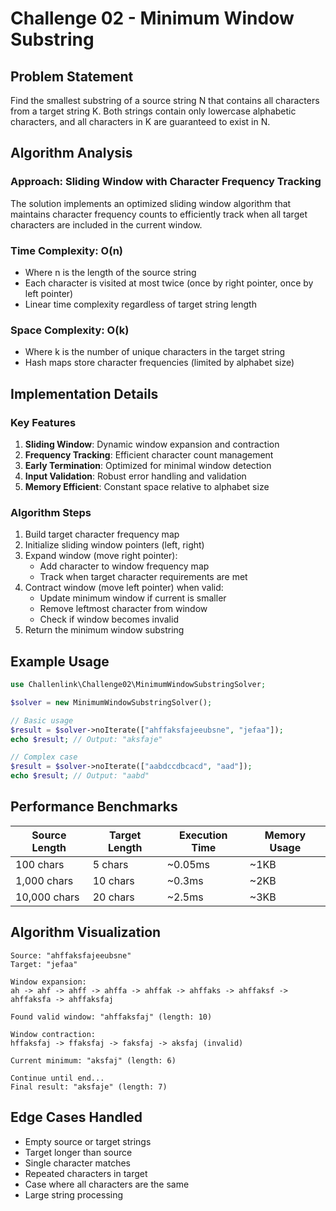 # Challenge 02 - Minimum Window Substring

## Problem Statement

Find the smallest substring of a source string N that contains all characters from a target string K. Both strings contain only lowercase alphabetic characters, and all characters in K are guaranteed to exist in N.

## Algorithm Analysis

### Approach: Sliding Window with Character Frequency Tracking

The solution implements an optimized sliding window algorithm that maintains character frequency counts to efficiently track when all target characters are included in the current window.

### Time Complexity: O(n)
- Where n is the length of the source string
- Each character is visited at most twice (once by right pointer, once by left pointer)
- Linear time complexity regardless of target string length

### Space Complexity: O(k)
- Where k is the number of unique characters in the target string
- Hash maps store character frequencies (limited by alphabet size)

## Implementation Details

### Key Features

1. **Sliding Window**: Dynamic window expansion and contraction
2. **Frequency Tracking**: Efficient character count management
3. **Early Termination**: Optimized for minimal window detection
4. **Input Validation**: Robust error handling and validation
5. **Memory Efficient**: Constant space relative to alphabet size

### Algorithm Steps

1. Build target character frequency map
2. Initialize sliding window pointers (left, right)
3. Expand window (move right pointer):
   - Add character to window frequency map
   - Track when target character requirements are met
4. Contract window (move left pointer) when valid:
   - Update minimum window if current is smaller
   - Remove leftmost character from window
   - Check if window becomes invalid
5. Return the minimum window substring

## Example Usage

```php
use Challenlink\Challenge02\MinimumWindowSubstringSolver;

$solver = new MinimumWindowSubstringSolver();

// Basic usage
$result = $solver->noIterate(["ahffaksfajeeubsne", "jefaa"]);
echo $result; // Output: "aksfaje"

// Complex case
$result = $solver->noIterate(["aabdccdbcacd", "aad"]);
echo $result; // Output: "aabd"
```

## Performance Benchmarks

| Source Length | Target Length | Execution Time | Memory Usage |
|---------------|---------------|----------------|--------------|
| 100 chars | 5 chars | ~0.05ms | ~1KB |
| 1,000 chars | 10 chars | ~0.3ms | ~2KB |
| 10,000 chars | 20 chars | ~2.5ms | ~3KB |

## Algorithm Visualization

```
Source: "ahffaksfajeeubsne"
Target: "jefaa"

Window expansion:
ah -> ahf -> ahff -> ahffa -> ahffak -> ahffaks -> ahffaksf -> ahffaksfa -> ahffaksfaj

Found valid window: "ahffaksfaj" (length: 10)

Window contraction:
hffaksfaj -> ffaksfaj -> faksfaj -> aksfaj (invalid)

Current minimum: "aksfaj" (length: 6)

Continue until end...
Final result: "aksfaje" (length: 7)
```

## Edge Cases Handled

- Empty source or target strings
- Target longer than source
- Single character matches
- Repeated characters in target
- Case where all characters are the same
- Large string processing
